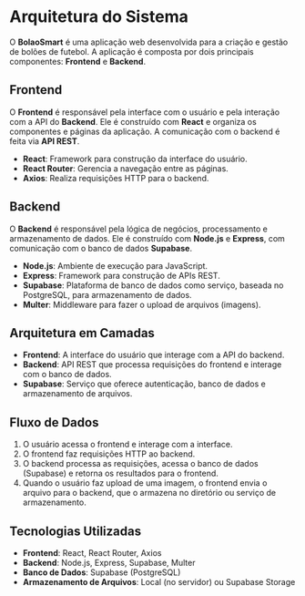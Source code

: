 # Arquitetura do Sistema

O **BolaoSmart** é uma aplicação web desenvolvida para a criação e gestão de bolões de futebol. A aplicação é composta por dois principais componentes: **Frontend** e **Backend**.

## Frontend

O **Frontend** é responsável pela interface com o usuário e pela interação com a API do **Backend**. Ele é construído com **React** e organiza os componentes e páginas da aplicação. A comunicação com o backend é feita via **API REST**.

- **React**: Framework para construção da interface do usuário.
- **React Router**: Gerencia a navegação entre as páginas.
- **Axios**: Realiza requisições HTTP para o backend.

## Backend

O **Backend** é responsável pela lógica de negócios, processamento e armazenamento de dados. Ele é construído com **Node.js** e **Express**, com comunicação com o banco de dados **Supabase**.

- **Node.js**: Ambiente de execução para JavaScript.
- **Express**: Framework para construção de APIs REST.
- **Supabase**: Plataforma de banco de dados como serviço, baseada no PostgreSQL, para armazenamento de dados.
- **Multer**: Middleware para fazer o upload de arquivos (imagens).

## Arquitetura em Camadas

- **Frontend**: A interface do usuário que interage com a API do backend.
- **Backend**: API REST que processa requisições do frontend e interage com o banco de dados.
- **Supabase**: Serviço que oferece autenticação, banco de dados e armazenamento de arquivos.

## Fluxo de Dados

1. O usuário acessa o frontend e interage com a interface.
2. O frontend faz requisições HTTP ao backend.
3. O backend processa as requisições, acessa o banco de dados (Supabase) e retorna os resultados para o frontend.
4. Quando o usuário faz upload de uma imagem, o frontend envia o arquivo para o backend, que o armazena no diretório ou serviço de armazenamento.

## Tecnologias Utilizadas

- **Frontend**: React, React Router, Axios
- **Backend**: Node.js, Express, Supabase, Multer
- **Banco de Dados**: Supabase (PostgreSQL)
- **Armazenamento de Arquivos**: Local (no servidor) ou Supabase Storage
